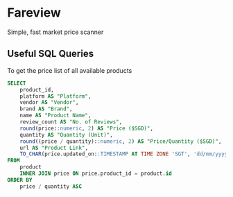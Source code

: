 # Fareview

Simple, fast market price scanner

<script type="text/javascript" src="https://ssl.gstatic.com/trends_nrtr/2578_RC01/embed_loader.js"></script> <script type="text/javascript"> trends.embed.renderExploreWidget("TIMESERIES", {"comparisonItem":[{"keyword":"Tiger","geo":"SG","time":"today 12-m"},{"keyword":"Heineken","geo":"SG","time":"today 12-m"},{"keyword":"Carlsberg","geo":"SG","time":"today 12-m"},{"keyword":"Guinness","geo":"SG","time":"today 12-m"},{"keyword":"Asahi","geo":"SG","time":"today 12-m"}],"category":404,"property":""}, {"exploreQuery":"cat=404&geo=SG&q=Tiger,Heineken,Carlsberg,Guinness,Asahi&date=today 12-m,today 12-m,today 12-m,today 12-m,today 12-m","guestPath":"https://trends.google.com:443/trends/embed/"}); </script>

## Useful SQL Queries

To get the price list of all available products

```sql
SELECT
	product_id,
	platform AS "Platform",
	vendor AS "Vendor",
	brand AS "Brand",
	name AS "Product Name",
	review_count AS "No. of Reviews",
	round(price::numeric, 2) AS "Price ($SGD)",
	quantity AS "Quantity (Unit)",
	round((price / quantity)::numeric, 2) AS "Price/Quantity ($SGD)",
	url AS "Product Link",
	TO_CHAR(price.updated_on::TIMESTAMP AT TIME ZONE 'SGT', 'dd/mm/yyyy') AS "Updated On (SGT)"
FROM
	product
	INNER JOIN price ON price.product_id = product.id
ORDER BY
	price / quantity ASC
```
